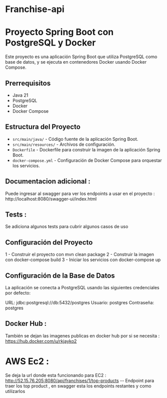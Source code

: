 # Franchise-api

# Proyecto Spring Boot con PostgreSQL y Docker

Este proyecto es una aplicación Spring Boot que utiliza PostgreSQL como base de datos, y se ejecuta en contenedores
Docker usando Docker Compose.

## Prerrequisitos

- Java 21
- PostgreSQL
- Docker
- Docker Compose

## Estructura del Proyecto

- `src/main/java/` - Código fuente de la aplicación Spring Boot.
- `src/main/resources/` - Archivos de configuración.
- `Dockerfile` - Dockerfile para construir la imagen de la aplicación Spring Boot.
- `docker-compose.yml` - Configuración de Docker Compose para orquestar los servicios.

## Documentacion adicional :

Puede ingresar al swagger para ver los endpoints a usar en el proyecto : http://localhost:8080/swagger-ui/index.html

## Tests :

Se adiciona algunos tests para cubrir algunos casos de uso

## Configuración del Proyecto

1 - Construir el proyecto con mvn clean package
2 - Construir la imagen con docker-compose build
3 - Iniciar los servicios con docker-compose up

## Configuración de la Base de Datos

La aplicación se conecta a PostgreSQL usando las siguientes credenciales por defecto:

URL: jdbc:postgresql://db:5432/postgres
Usuario: postgres
Contraseña: postgres

## Docker Hub : 

También se dejan las imagenes publicas en docker hub por si se necesita : https://hub.docker.com/u/rkjayko2

# AWS Ec2 : 

Se deja la url donde esta funcionando para EC2 : http://52.15.76.205:8080/api/franchises/1/top-products -- Endpoint para traer los top product , en swagger esta los endpoints restantes y como utilizarlos
